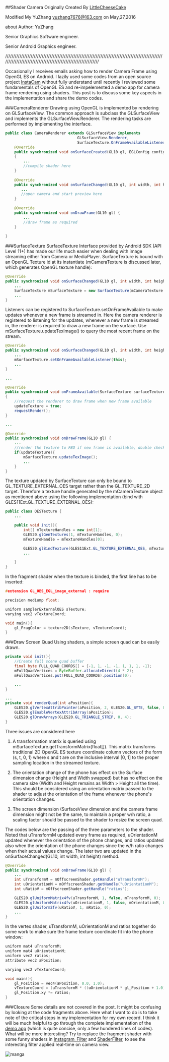 ##Shader Camera
Originally Created By [LittleCheeseCake](http://littlecheesecake.me)

Modified My  YuZhang [yuzhang7676@163.com](yuzhang7676@163.com) on May,27,2016


about Author: YuZhang

Senior Graphics Software engineer.

Senior Android Graphics engineer.


//////////////////////////////////////////////////////////////////////////////////////////////////////////////////////////////////////////////////////////////




Occasionally I receives emails asking how to render Camera Frame using OpenGL ES on Android. I lazily used some codes from an open source project [InstaCam](https://github.com/harism/android_instacam) without fully understand until recently I reviewed some fundamentals of OpenGL ES and re-impelemented a demo app for camera frame rendering using shaders. This post is to discuss some key aspects in the implementation and share the demo codes.

###CameraRenderer
Drawing using OpenGL is implemented by rendering on GLSurfaceView. The common approach is subclass the GLSurfaceView and implements the GLSurfaceView.Renderer. The rendering tasks are performed by implementing the interface.

```java
public class CameraRenderer extends GLSurfaceView implements 
								GLSurfaceView.Renderer, 
								SurfaceTexture.OnFrameAvailableListener{
	@Override
	public synchronized void onSurfaceCreated(GL10 gl, EGLConfig config)
	{
		...
		//compile shader here
	}
	
	@Override
	public synchronized void onSurfaceChanged(GL10 gl, int width, int height) {
	   ...
	   //open camera and start preview here
	}
	
	@Override
	public synchronized void onDrawFrame(GL10 gl) {
	    ...
	    //draw frame as required
	}
	
}
```

###SurfaceTexture
SurfaceTexture Interface provided by Android SDK (API Level 11+) has made our life much easier when dealing with image streaming either from Camera or MediaPlayer. SurfaceTexture is bound with an OpenGL Texture id at its instantiate (mCameraTexture is discussed later, which generates OpenGL texture handle):

```java
@Override
public synchronized void onSurfaceChanged(GL10 gl, int width, int height) {
    ...
    SurfaceTexture mSurfaceTexture = new SurfaceTexture(mCameraTexture.getTextureId());
    ...
}

```
Listeners can be registered to SurfaceTexture.setOnFrameAvailable to make updates whenever a new frame is streamed in. Here the camera renderer is registered to listening for the updates, whenever a new frame is streamed in, the renderer is required to draw a new frame on the surface. Use mSurfaceTexture.updateTexImage() to query the most recent frame on the stream.

```java
@Override
public synchronized void onSurfaceChanged(GL10 gl, int width, int height) {
    ...
    mSurfaceTexture.setOnFrameAvailableListener(this);
    ...
}

...

@Override
public synchronized void onFrameAvailable(SurfaceTexture surfaceTexture)
{
    //request the renderer to draw frame when new frame available
	updateTexture = true;
	requestRender();
}

...

@Override
public synchronized void onDrawFrame(GL10 gl) {
    ...
	//render the texture to FBO if new frame is available, double check
	if(updateTexture){
		mSurfaceTexture.updateTexImage();
		...
	}
}
```
The texture updated by SurfaceTexture can only be bound to GL_TEXTURE_EXTERNAL_OES target rather than the GL_TEXTURE_2D target. Therefore a texture handle generated by the mCameraTexture object as mentioned above using the following implementation (bind with GLES11Ext.GL_TEXTURE_EXTERNAL_OES):

```java
public class OESTexture {
	...

	public void init(){
		int[] mTextureHandles = new int[1];
		GLES20.glGenTextures(1, mTextureHandles, 0);
		mTextureHandle = mTextureHandles[0];

		GLES20.glBindTexture(GLES11Ext.GL_TEXTURE_EXTERNAL_OES, mTextureHandles[0]);
		...

	}
}
```
In the fragment shader when the texture is binded, the first line has to be inserted:

```c
#extension GL_OES_EGL_image_external : require

precision mediump float;

uniform samplerExternalOES sTexture;
varying vec2 vTextureCoord;

void main(){
	gl_FragColor = texture2D(sTexture, vTextureCoord);
}
```

###Draw Screen Quad
Using shaders, a simple screen quad can be easily drawn.

```java
private void init(){
	//Create full scene quad buffer
	final byte FULL_QUAD_COORDS[] = {-1, 1, -1, -1, 1, 1, 1, -1};
	mFullQuadVertices = ByteBuffer.allocateDirect(4 * 2);
	mFullQuadVertices.put(FULL_QUAD_COORDS).position(0);

	...
}

...
private void renderQuad(int aPosition){
	GLES20.glVertexAttribPointer(aPosition, 2, GLES20.GL_BYTE, false, 0, mFullQuadVertices);
	GLES20.glEnableVertexAttribArray(aPosition);
	GLES20.glDrawArrays(GLES20.GL_TRIANGLE_STRIP, 0, 4);
}
```

Three issues are considered here 

1. A transformation matrix is queried using mSurfaceTexture.getTransformMatrix(float[]). This matrix transforms traditional 2D OpenGL ES texture coordinate column vectors of the form (s, t, 0, 1) where s and t are on the inclusive interval [0, 1] to the proper sampling location in the streamed texture. 

2. The orientation change of the phone has effect on the Surface dimension change (Height and Width swapped) but has no effect on the camera size (Width and Height remains as Width > Height all the time). This should be considered using an orientation matrix passed to the shader to adjust the orientation of the frame whenever the phone's orientation changes.

3. The screen dimension (SurfaceView dimension and the camera frame dimension might not be the same, to maintain a proper w/h ratio, a scaling factor should be passed to the shader to resize the screen quad.

The codes below are the passing of the three parameters to the shader. Noted that uTransformM updated every frame as required, uOrientationM updated whenever the orientation of the phone changes, and ratios updated also when the orientation of the phone changes since the w/h ratio changes when their actual values change. The later two are updated in the onSurfaceChanged(GL10, int width, int height) method. 

```java
@Override
public synchronized void onDrawFrame(GL10 gl) {
    ...
    int uTransformM = mOffscreenShader.getHandle("uTransformM");
	int uOrientationM = mOffscreenShader.getHandle("uOrientationM");
	int uRatioV = mOffscreenShader.getHandle("ratios");

	GLES20.glUniformMatrix4fv(uTransformM, 1, false, mTransformM, 0);
	GLES20.glUniformMatrix4fv(uOrientationM, 1, false, mOrientationM, 0);
	GLES20.glUniform2fv(uRatioV, 1, mRatio, 0);
	...
}
```

In the vertex shader, uTransformM, uOrientationM and ratios together do some work to make sure the frame texture coordinate fit into the phone window:

```c
uniform mat4 uTransformM;
uniform mat4 uOrientationM;
uniform vec2 ratios;
attribute vec2 aPosition;

varying vec2 vTextureCoord;

void main(){
	gl_Position = vec4(aPosition, 0.0, 1.0);
	vTextureCoord = (uTransformM * ((uOrientationM * gl_Position + 1.0)*0.5)).xy;
	gl_Position.xy *= ratios;
}
```

###Closure
Some details are not covered in the post. It might be confusing by looking at the code fragments above. Here what I want to do is to take note of the critical steps in my implementation for my own record. I think it will be much helpful to go through the complete implementation of the [demo app](https://github.com/yulu/ShaderCam) (which is quite concise, only a few hundered lines of codes). What will be more interesting? Try to replace the fragment shader with some funny shaders in [Instagram_Filter](https://github.com/yulu/Instagram_Filter) and [ShaderFilter](https://github.com/yulu/ShaderFilter), to see the interesting filter applied real-time on camera view.

![manga](https://dl.dropboxusercontent.com/spa/pv9m61pztxstay5/manga.png)


